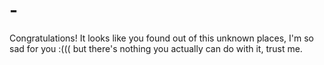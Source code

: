 # -
Congratulations! It looks like you found out of this unknown places, I'm so sad for you :((( but there's nothing you actually can do with it, trust me.
